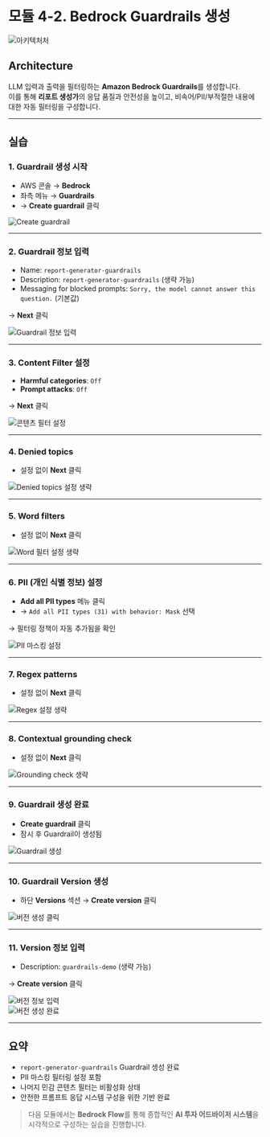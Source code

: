 # 모듈 4-2. Bedrock Guardrails 생성

![아키텍처처](./images/Architecture1.png)

## Architecture

LLM 입력과 출력을 필터링하는 **Amazon Bedrock Guardrails**를 생성합니다.  
이를 통해 **리포트 생성가**의 응답 품질과 안전성을 높이고, 비속어/PII/부적절한 내용에 대한 자동 필터링을 구성합니다.

---

## 실습

### 1. Guardrail 생성 시작

- AWS 콘솔 → **Bedrock**
- 좌측 메뉴 → **Guardrails**
- → **Create guardrail** 클릭

![Create guardrail](./images/Picture21.png)

---

### 2. Guardrail 정보 입력

- Name: `report-generator-guardrails`
- Description: `report-generator-guardrails` (생략 가능)
- Messaging for blocked prompts: `Sorry, the model cannot answer this question.` (기본값)

→ **Next** 클릭

![Guardrail 정보 입력](./images/Picture22.png)

---

### 3. Content Filter 설정

- **Harmful categories**: `Off`
- **Prompt attacks**: `Off`

→ **Next** 클릭

![콘텐츠 필터 설정](./images/Picture23.png)

---

### 4. Denied topics

- 설정 없이 **Next** 클릭

![Denied topics 설정 생략](./images/Picture24.png)

---

### 5. Word filters

- 설정 없이 **Next** 클릭

![Word 필터 설정 생략](./images/Picture25.png)

---

### 6. PII (개인 식별 정보) 설정

- **Add all PII types** 메뉴 클릭
- → `Add all PII types (31) with behavior: Mask` 선택

→ 필터링 정책이 자동 추가됨을 확인

![PII 마스킹 설정](./images/Picture26.png)

---

### 7. Regex patterns

- 설정 없이 **Next** 클릭

![Regex 설정 생략](./images/Picture27.png)

---

### 8. Contextual grounding check

- 설정 없이 **Next** 클릭

![Grounding check 생략](./images/Picture28.png)

---

### 9. Guardrail 생성 완료

- **Create guardrail** 클릭
- 잠시 후 Guardrail이 생성됨

![Guardrail 생성](./images/Picture29.png)

---

### 10. Guardrail Version 생성

- 하단 **Versions** 섹션 → **Create version** 클릭

![버전 생성 클릭](./images/Picture30.png)

---

### 11. Version 정보 입력

- Description: `guardrails-demo` (생략 가능)

→ **Create version** 클릭

![버전 정보 입력](./images/Picture31.png)  
![버전 생성 완료](./images/Picture31_1.png)

---

## 요약

- `report-generator-guardrails` Guardrail 생성 완료
- PII 마스킹 필터링 설정 포함
- 나머지 민감 콘텐츠 필터는 비활성화 상태
- 안전한 프롬프트 응답 시스템 구성을 위한 기반 완료

> 다음 모듈에서는 **Bedrock Flow**를 통해 종합적인 **AI 투자 어드바이저 시스템**을 시각적으로 구성하는 실습을 진행합니다.
